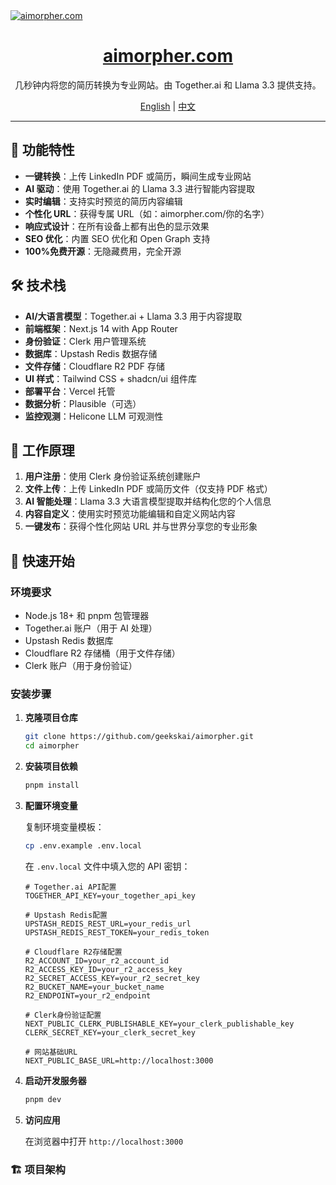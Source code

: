 <a href="https://www.aimorpher.com">
  <img alt="aimorpher.com" src="./public/og.png">
  <h1 align="center">aimorpher.com</h1>
</a>

<p align="center">
  几秒钟内将您的简历转换为专业网站。由 Together.ai 和 Llama 3.3 提供支持。
</p>

<p align="center">
  <a href="README.md">English</a> | <a href="#中文">中文</a>
</p>

---

## 🚀 功能特性

- **一键转换**：上传 LinkedIn PDF 或简历，瞬间生成专业网站
- **AI 驱动**：使用 Together.ai 的 Llama 3.3 进行智能内容提取
- **实时编辑**：支持实时预览的简历内容编辑
- **个性化 URL**：获得专属 URL（如：aimorpher.com/你的名字）
- **响应式设计**：在所有设备上都有出色的显示效果
- **SEO 优化**：内置 SEO 优化和 Open Graph 支持
- **100%免费开源**：无隐藏费用，完全开源

## 🛠 技术栈

- **AI/大语言模型**：Together.ai + Llama 3.3 用于内容提取
- **前端框架**：Next.js 14 with App Router
- **身份验证**：Clerk 用户管理系统
- **数据库**：Upstash Redis 数据存储
- **文件存储**：Cloudflare R2 PDF 存储
- **UI 样式**：Tailwind CSS + shadcn/ui 组件库
- **部署平台**：Vercel 托管
- **数据分析**：Plausible（可选）
- **监控观测**：Helicone LLM 可观测性

## 🎯 工作原理

1. **用户注册**：使用 Clerk 身份验证系统创建账户
2. **文件上传**：上传 LinkedIn PDF 或简历文件（仅支持 PDF 格式）
3. **AI 智能处理**：Llama 3.3 大语言模型提取并结构化您的个人信息
4. **内容自定义**：使用实时预览功能编辑和自定义网站内容
5. **一键发布**：获得个性化网站 URL 并与世界分享您的专业形象

## 🚀 快速开始

### 环境要求

- Node.js 18+ 和 pnpm 包管理器
- Together.ai 账户（用于 AI 处理）
- Upstash Redis 数据库
- Cloudflare R2 存储桶（用于文件存储）
- Clerk 账户（用于身份验证）

### 安装步骤

1. **克隆项目仓库**

   ```bash
   git clone https://github.com/geekskai/aimorpher.git
   cd aimorpher
   ```

2. **安装项目依赖**

   ```bash
   pnpm install
   ```

3. **配置环境变量**

   复制环境变量模板：

   ```bash
   cp .env.example .env.local
   ```

   在 `.env.local` 文件中填入您的 API 密钥：

   ```env
   # Together.ai API配置
   TOGETHER_API_KEY=your_together_api_key

   # Upstash Redis配置
   UPSTASH_REDIS_REST_URL=your_redis_url
   UPSTASH_REDIS_REST_TOKEN=your_redis_token

   # Cloudflare R2存储配置
   R2_ACCOUNT_ID=your_r2_account_id
   R2_ACCESS_KEY_ID=your_r2_access_key
   R2_SECRET_ACCESS_KEY=your_r2_secret_key
   R2_BUCKET_NAME=your_bucket_name
   R2_ENDPOINT=your_r2_endpoint

   # Clerk身份验证配置
   NEXT_PUBLIC_CLERK_PUBLISHABLE_KEY=your_clerk_publishable_key
   CLERK_SECRET_KEY=your_clerk_secret_key

   # 网站基础URL
   NEXT_PUBLIC_BASE_URL=http://localhost:3000
   ```

4. **启动开发服务器**

   ```bash
   pnpm dev
   ```

5. **访问应用**

   在浏览器中打开 `http://localhost:3000`

### 🏗 项目架构
